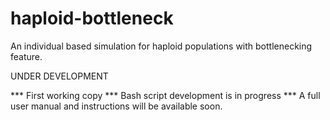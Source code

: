 # haploid-bottleneck
An individual based simulation for haploid populations with bottlenecking feature. 

UNDER DEVELOPMENT

*** First working copy
*** Bash script development is in progress
*** A full user manual and instructions will be available soon. 




